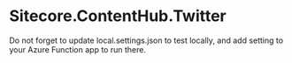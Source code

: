 # Sitecore.ContentHub.Twitter
Do not forget to update local.settings.json to test locally, and add setting to your Azure Function app to run there.

